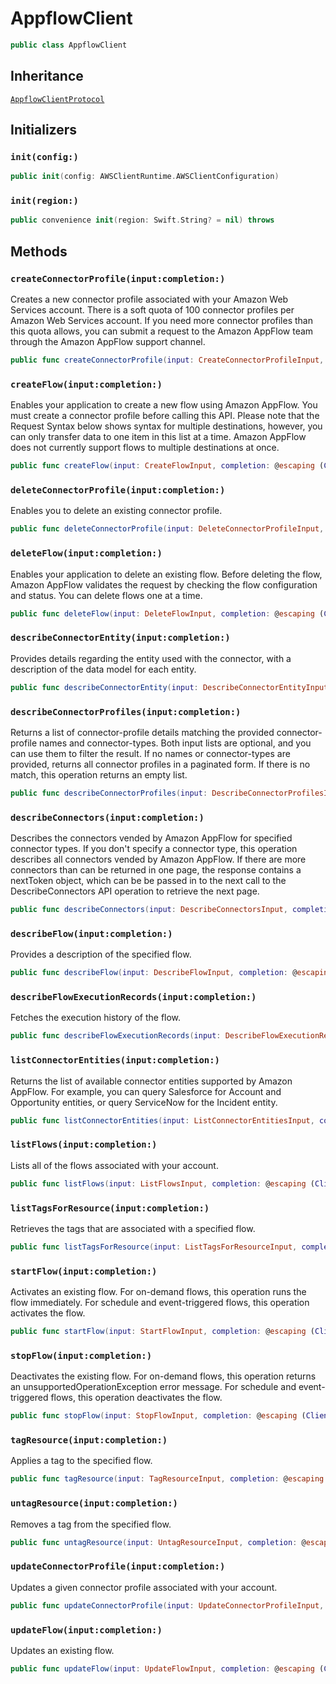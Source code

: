 # AppflowClient

``` swift
public class AppflowClient 
```

## Inheritance

[`AppflowClientProtocol`](/aws-sdk-swift/reference/0.x/AWSAppflow/AppflowClientProtocol)

## Initializers

### `init(config:)`

``` swift
public init(config: AWSClientRuntime.AWSClientConfiguration) 
```

### `init(region:)`

``` swift
public convenience init(region: Swift.String? = nil) throws 
```

## Methods

### `createConnectorProfile(input:completion:)`

Creates a new connector profile associated with your Amazon Web Services account. There is a soft quota
of 100 connector profiles per Amazon Web Services account. If you need more connector profiles than this quota
allows, you can submit a request to the Amazon AppFlow team through the Amazon AppFlow support
channel.

``` swift
public func createConnectorProfile(input: CreateConnectorProfileInput, completion: @escaping (ClientRuntime.SdkResult<CreateConnectorProfileOutputResponse, CreateConnectorProfileOutputError>) -> Void)
```

### `createFlow(input:completion:)`

Enables your application to create a new flow using Amazon AppFlow. You must create a
connector profile before calling this API. Please note that the Request Syntax below shows
syntax for multiple destinations, however, you can only transfer data to one item in this list
at a time. Amazon AppFlow does not currently support flows to multiple destinations at once.

``` swift
public func createFlow(input: CreateFlowInput, completion: @escaping (ClientRuntime.SdkResult<CreateFlowOutputResponse, CreateFlowOutputError>) -> Void)
```

### `deleteConnectorProfile(input:completion:)`

Enables you to delete an existing connector profile.

``` swift
public func deleteConnectorProfile(input: DeleteConnectorProfileInput, completion: @escaping (ClientRuntime.SdkResult<DeleteConnectorProfileOutputResponse, DeleteConnectorProfileOutputError>) -> Void)
```

### `deleteFlow(input:completion:)`

Enables your application to delete an existing flow. Before deleting the flow, Amazon
AppFlow validates the request by checking the flow configuration and status. You can delete
flows one at a time.

``` swift
public func deleteFlow(input: DeleteFlowInput, completion: @escaping (ClientRuntime.SdkResult<DeleteFlowOutputResponse, DeleteFlowOutputError>) -> Void)
```

### `describeConnectorEntity(input:completion:)`

Provides details regarding the entity used with the connector, with a description of the
data model for each entity.

``` swift
public func describeConnectorEntity(input: DescribeConnectorEntityInput, completion: @escaping (ClientRuntime.SdkResult<DescribeConnectorEntityOutputResponse, DescribeConnectorEntityOutputError>) -> Void)
```

### `describeConnectorProfiles(input:completion:)`

Returns a list of connector-profile details matching the provided
connector-profile names and connector-types. Both input lists are
optional, and you can use them to filter the result.
If no names or connector-types are provided, returns all connector profiles
in a paginated form. If there is no match, this operation returns an empty list.

``` swift
public func describeConnectorProfiles(input: DescribeConnectorProfilesInput, completion: @escaping (ClientRuntime.SdkResult<DescribeConnectorProfilesOutputResponse, DescribeConnectorProfilesOutputError>) -> Void)
```

### `describeConnectors(input:completion:)`

Describes the connectors vended by Amazon AppFlow for specified connector types. If you
don't specify a connector type, this operation describes all connectors vended by Amazon
AppFlow. If there are more connectors than can be returned in one page, the response contains
a nextToken object, which can be be passed in to the next call to the
DescribeConnectors API operation to retrieve the next page.

``` swift
public func describeConnectors(input: DescribeConnectorsInput, completion: @escaping (ClientRuntime.SdkResult<DescribeConnectorsOutputResponse, DescribeConnectorsOutputError>) -> Void)
```

### `describeFlow(input:completion:)`

Provides a description of the specified flow.

``` swift
public func describeFlow(input: DescribeFlowInput, completion: @escaping (ClientRuntime.SdkResult<DescribeFlowOutputResponse, DescribeFlowOutputError>) -> Void)
```

### `describeFlowExecutionRecords(input:completion:)`

Fetches the execution history of the flow.

``` swift
public func describeFlowExecutionRecords(input: DescribeFlowExecutionRecordsInput, completion: @escaping (ClientRuntime.SdkResult<DescribeFlowExecutionRecordsOutputResponse, DescribeFlowExecutionRecordsOutputError>) -> Void)
```

### `listConnectorEntities(input:completion:)`

Returns the list of available connector entities supported by Amazon AppFlow. For
example, you can query Salesforce for Account and
Opportunity entities, or query ServiceNow for the
Incident entity.

``` swift
public func listConnectorEntities(input: ListConnectorEntitiesInput, completion: @escaping (ClientRuntime.SdkResult<ListConnectorEntitiesOutputResponse, ListConnectorEntitiesOutputError>) -> Void)
```

### `listFlows(input:completion:)`

Lists all of the flows associated with your account.

``` swift
public func listFlows(input: ListFlowsInput, completion: @escaping (ClientRuntime.SdkResult<ListFlowsOutputResponse, ListFlowsOutputError>) -> Void)
```

### `listTagsForResource(input:completion:)`

Retrieves the tags that are associated with a specified flow.

``` swift
public func listTagsForResource(input: ListTagsForResourceInput, completion: @escaping (ClientRuntime.SdkResult<ListTagsForResourceOutputResponse, ListTagsForResourceOutputError>) -> Void)
```

### `startFlow(input:completion:)`

Activates an existing flow. For on-demand flows, this operation runs the flow
immediately. For schedule and event-triggered flows, this operation activates the flow.

``` swift
public func startFlow(input: StartFlowInput, completion: @escaping (ClientRuntime.SdkResult<StartFlowOutputResponse, StartFlowOutputError>) -> Void)
```

### `stopFlow(input:completion:)`

Deactivates the existing flow. For on-demand flows, this operation returns an
unsupportedOperationException error message. For schedule and event-triggered
flows, this operation deactivates the flow.

``` swift
public func stopFlow(input: StopFlowInput, completion: @escaping (ClientRuntime.SdkResult<StopFlowOutputResponse, StopFlowOutputError>) -> Void)
```

### `tagResource(input:completion:)`

Applies a tag to the specified flow.

``` swift
public func tagResource(input: TagResourceInput, completion: @escaping (ClientRuntime.SdkResult<TagResourceOutputResponse, TagResourceOutputError>) -> Void)
```

### `untagResource(input:completion:)`

Removes a tag from the specified flow.

``` swift
public func untagResource(input: UntagResourceInput, completion: @escaping (ClientRuntime.SdkResult<UntagResourceOutputResponse, UntagResourceOutputError>) -> Void)
```

### `updateConnectorProfile(input:completion:)`

Updates a given connector profile associated with your account.

``` swift
public func updateConnectorProfile(input: UpdateConnectorProfileInput, completion: @escaping (ClientRuntime.SdkResult<UpdateConnectorProfileOutputResponse, UpdateConnectorProfileOutputError>) -> Void)
```

### `updateFlow(input:completion:)`

Updates an existing flow.

``` swift
public func updateFlow(input: UpdateFlowInput, completion: @escaping (ClientRuntime.SdkResult<UpdateFlowOutputResponse, UpdateFlowOutputError>) -> Void)
```
